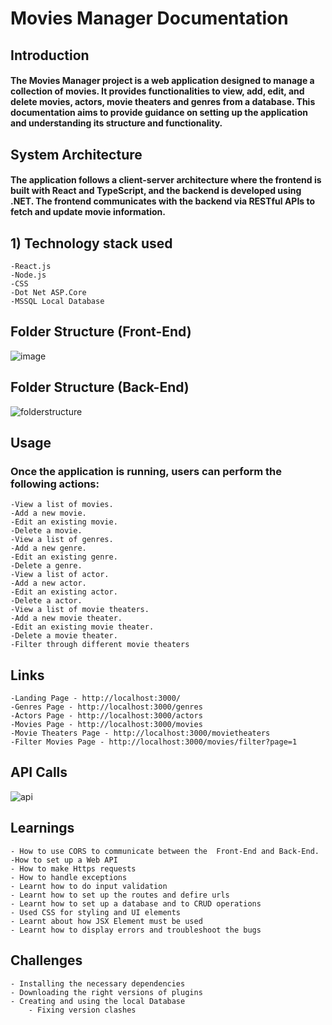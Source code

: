 # 		Movies Manager Documentation
##   Introduction
####	The Movies Manager project is a web application designed to manage a collection of movies. It provides functionalities to view, add, edit, and delete movies, actors, movie theaters and genres from a database. This documentation aims to provide guidance on setting up the application and understanding its structure and functionality.
##   System Architecture

#### The application follows a client-server architecture where the frontend is built with React and TypeScript, and the backend is developed using .NET. The frontend communicates with the backend via RESTful APIs to fetch and update movie information.

## 1)  Technology stack used
	-React.js
	-Node.js
	-CSS
	-Dot Net ASP.Core
	-MSSQL Local Database

##   Folder Structure (Front-End)

![image](https://github.com/hitaishmd/training/assets/160744753/ce19a1f7-06b0-453e-ae21-7834a548268a)


##  Folder Structure (Back-End)
 ![folderstructure](https://github.com/hitaishmd/training/assets/160744753/0aac0011-8a26-4165-a738-5e10d37a420e)


##  Usage
###    Once the application is running, users can perform the following actions:
	-View a list of movies.
	-Add a new movie.
	-Edit an existing movie.
	-Delete a movie.
	-View a list of genres.
	-Add a new genre.
	-Edit an existing genre.
	-Delete a genre.
	-View a list of actor.
	-Add a new actor.
	-Edit an existing actor.
	-Delete a actor.
	-View a list of movie theaters.
	-Add a new movie theater.
	-Edit an existing movie theater.
	-Delete a movie theater.
	-Filter through different movie theaters

##  Links
	-Landing Page - http://localhost:3000/
	-Genres Page - http://localhost:3000/genres
	-Actors Page - http://localhost:3000/actors
	-Movies Page - http://localhost:3000/movies
	-Movie Theaters Page - http://localhost:3000/movietheaters
	-Filter Movies Page - http://localhost:3000/movies/filter?page=1
 ## API Calls
![api](https://github.com/hitaishmd/training/assets/160744753/e4340578-c9ba-46a9-8493-e1504ba4209d)

##  Learnings
	- How to use CORS to communicate between the  Front-End and Back-End.
	-How to set up a Web API
	- How to make Https requests
	- How to handle exceptions
	- Learnt how to do input validation
	- Learnt how to set up the routes and defire urls
	- Learnt how to set up a database and to CRUD operations
	- Used CSS for styling and UI elements
	- Learnt about how JSX Element must be used
	- Learnt how to display errors and troubleshoot the bugs
 
 ##   Challenges
 	- Installing the necessary dependencies
  	- Downloading the right versions of plugins
   	- Creating and using the local Database
    	- Fixing version clashes
     
